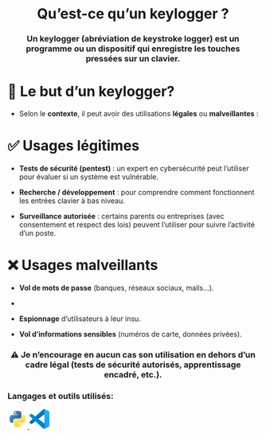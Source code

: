 <h1 align="center">Qu’est-ce qu’un keylogger ?</h1>
<h3 align="center">Un keylogger (abréviation de keystroke logger) est un programme ou un dispositif qui enregistre les touches pressées sur un clavier.</h3>

# 🎯 Le but d’un keylogger?

- Selon le **contexte**, il peut avoir des utilisations **légales** ou **malveillantes** :

# ✅ Usages légitimes

- **Tests de sécurité (pentest)** : un expert en cybersécurité peut l’utiliser pour évaluer si un système est vulnérable.

- **Recherche / développement** : pour comprendre comment fonctionnent les entrées clavier à bas niveau.

- **Surveillance autorisée** : certains parents ou entreprises (avec consentement et respect des lois) peuvent l’utiliser pour suivre l’activité d’un poste.

# ❌ Usages malveillants

- **Vol de mots de passe** (banques, réseaux sociaux, mails…).
- 
- **Espionnage** d’utilisateurs à leur insu.

- **Vol d’informations sensibles** (numéros de carte, données privées).

<h3 align="center">⚠️ Je n’encourage en aucun cas son utilisation en dehors d’un cadre légal (tests de sécurité autorisés, apprentissage encadré, etc.).</h3>

<h3 align="left">Langages et outils utilisés:</h3>
<p align="left"> 
  <a href="https://www.python.org" target="_blank" rel="noreferrer"> 
    <img src="https://raw.githubusercontent.com/devicons/devicon/master/icons/python/python-original.svg" alt="python" width="40" height="40"/> 
  </a> 
  <a href="https://code.visualstudio.com/" target="_blank" rel="noreferrer"> 
    <img src="https://raw.githubusercontent.com/devicons/devicon/master/icons/vscode/vscode-original.svg" alt="vscode" width="40" height="40"/> 
  </a> 
</p>
